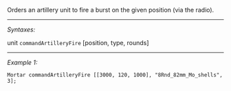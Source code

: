 Orders an artillery unit to fire a burst on the given position (via the radio).


---
*Syntaxes:*

unit `commandArtilleryFire` [position, type, rounds]

---
*Example 1:*

```sqf
Mortar commandArtilleryFire [[3000, 120, 1000], "8Rnd_82mm_Mo_shells", 3];
```